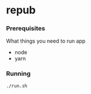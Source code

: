 # repub

### Prerequisites
What things you need to run app
* node
* yarn

### Running

```sh
./run.sh
```
